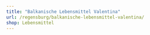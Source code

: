 ```yaml
---
title: "Balkanische Lebensmittel Valentina"
url: /regensburg/balkanische-lebensmittel-valentina/
shop: Lebensmittel
---
```

